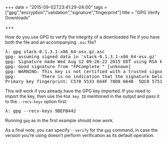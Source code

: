 +++
date = "2015-09-02T23:41:29-04:00"
tags = ["gpg","encryption","validation","signature","fingerprint"]
title = "GPG Verify Downloads"

+++

How do you use GPG to verify the integrity of a downloaded file if you have both the file and an accompanying `.asc` file?

<pre>λ: gpg stack-0.1.3.1-x86_64-osx.gz.asc
gpg: assuming signed data in 'stack-0.1.3.1-x86_64-osx.gz'
gpg: Signature made Wed Aug 12 09:26:22 2015 EDT using RSA key ID 9BEFB442
gpg: Good signature from "FPComplete " [unknown]
gpg: WARNING: This key is not certified with a trusted signature!
gpg:          There is no indication that the signature belongs to the owner.
Primary key fingerprint: C570 5533 DA4F 78D8 664B  5DC0 5751 5968 9BEF B442
</pre>

This will work if you already have the GPG key imported. If you need to import the key, then use the `RSA key ID` mentioned in the output and pass it to the `--recv-keys` option first:

<pre>λ: gpg --recv-keys 9BEFB442
</pre>

Running `gpg` as in the first example should now work.

As a final note, you can specify `--verify` for the `gpg` command, in case the version you’re using doesn’t perform verification as its default operation.
